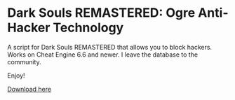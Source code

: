 # Dark Souls REMASTERED: Ogre Anti-Hacker Technology
A script for Dark Souls REMASTERED that allows you to block hackers.
Works on Cheat Engine 6.6 and newer.
I leave the database to the community.

Enjoy!

[Download here](https://github.com/GonthorianDX/DSR_Ogre-_Anti-Hacker_Technology/archive/master.zip)

